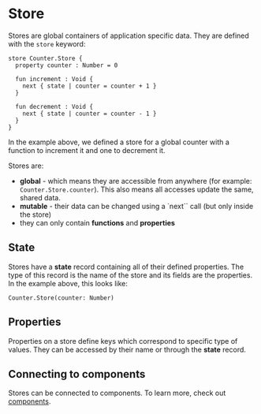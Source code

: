 # Store

Stores are global containers of application specific data. They are defined with the `store` keyword:

```text
store Counter.Store {
  property counter : Number = 0

  fun increment : Void {
    next { state | counter = counter + 1 }
  }

  fun decrement : Void {
    next { state | counter = counter - 1 }
  }
}
```

In the example above, we defined a store for a global counter with a function to increment it and one to decrement it.

Stores are:

- **global** - which means they are accessible from anywhere \(for example: `Counter.Store.counter`\). This also means all accesses update the same, shared data.
- **mutable** - their data can be changed using a `next`` call \(but only inside the store\)
- they can only contain **functions** and **properties**

## State

Stores have a **state** record containing all of their defined properties. The type of this record is the name of the store and its fields are the properties. In the example above, this looks like:

```text
Counter.Store(counter: Number)
```

## Properties

Properties on a store define keys which correspond to specific type of values. They can be accessed by their name or through the **state** record.

## Connecting to components

Stores can be connected to components. To learn more, check out [ components](components/connecting-stores.md).
